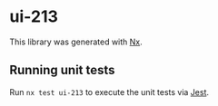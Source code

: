 # ui-213

This library was generated with [Nx](https://nx.dev).

## Running unit tests

Run `nx test ui-213` to execute the unit tests via [Jest](https://jestjs.io).
